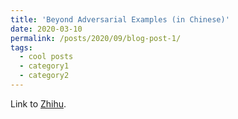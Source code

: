 ```yaml
---
title: 'Beyond Adversarial Examples (in Chinese)'
date: 2020-03-10
permalink: /posts/2020/09/blog-post-1/
tags:
  - cool posts
  - category1
  - category2
---
```


Link to [Zhihu](https://zhuanlan.zhihu.com/p/58397306).
